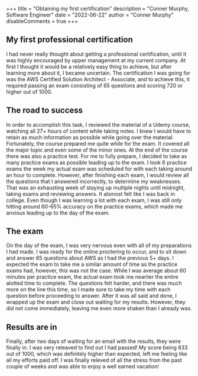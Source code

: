 +++
title = "Obtaining my first certification"
description = "Conner Murphy, Software Engineer"
date = "2022-06-22"
author = "Conner Murphy"
disableComments = true
+++

## My first professional certification

I had never really thought about getting a professional certification, until it was highly encouraged by upper management at my current company. At first I thought it would be a relatively easy thing to achieve, but after learning more about it, I became uncertain. The certification I was going for was the AWS Certified Solution Architect - Associate, and to achieve this, it required passing an exam consisting of 65 questions and scoring 720 or higher out of 1000.

## The road to success

In order to accomplish this task, I reviewed the material of a Udemy course, watching all 27+ hours of content while taking notes. I knew I would have to retain as much information as possible while going over the material. Fortunately, the course prepared me quite while for the exam. It covered all the major topic and even some of the minor ones. At the end of the course there was also a practice test. For me to fully prepare, I decided to take as many practice exams as possible leading up to the exam. I took 6 practice exams the week my actual exam was scheduled for with each taking around an hour to complete. However, after finishing each exam, I would review all the questions that I answered incorrectly, to determine my weaknesses. That was an exhausting week of staying up multiple nights until midnight, taking exams and reviewing answers. It alsmost felt like I was back in college. Even though I was learning a lot with each exam, I was still only hitting around 60-65% accuracy on the practice exams, which made me anxious leading up to the day of the exam.

## The exam

On the day of the exam, I was very nervous even with all of my preparations I had made. I was ready for the online proctering to occur, and to sit down and answer 65 questions about AWS as I had the previous 5+ days. I expected the exam to take me a similar amount of time as the practice exams had, however, this was not the case. While I was average about 60 minutes per practice exam, the actual exam took me nearlier the entire alotted time to complete. The questions felt harder, and there was much more on the line this time, so I made sure to take my time with each question before proceeding to answer. After it was all said and done, I wrapped up the exam and close out waiting for my results. However, they did not come immediately, leaving me even more shaken than I already was.

## Results are in

Finally, after two days of waiting for an email with the results, they were finally in. I was very releaved to find out I had passed! My score being 833 out of 1000, which was definitely higher than expected, left me feeling like all my efforts paid off. I was finally releved of all the stress from the past couple of weeks and was able to enjoy a well earned vacation!
